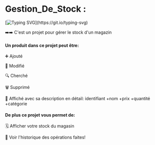 # Gestion_De_Stock :

[![Typing SVG](https://readme-typing-svg.herokuapp.com?font=Fira+Code&weight=700&size=27&pause=1000&color=FF7A19&background=FCFFCC00&width=600&height=60&lines=Hello+%26+Welcome!;This+is+a+Stock+Managing+Project.)](https://git.io/typing-svg)

:arrow_right::arrow_right: C'est un projet pour gérer le stock d'un magazin 


#### Un produit dans ce projet peut être:

:heavy_plus_sign: Ajouté

:arrows_counterclockwise: Modifié

:mag: Cherché

:wastebasket: Supprimé

:bookmark_tabs: Affiché avec sa description en détail: identifiant +nom +prix +quantité +catégorie


#### De plus ce projet vous permet de:

:spiral_calendar: Afficher votre stock du magasin
 
:receipt: Voir l'historique des opérations faites!
